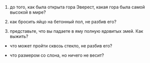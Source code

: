 1) до того, как была открыта гора Эверест, какая гора была самой высокой в мире?

2) как бросить яйцо на бетонный пол, не разбив его?

3) представьте, что вы падаете в яму полную ядовитых змей. Как выжить?

- что может пройти сквозь стекло, не разбив его?

- что размером со слона, но ничего не весит?
